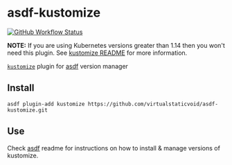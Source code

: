 # asdf-kustomize

[![GitHub Workflow Status](https://img.shields.io/github/workflow/status/virtualstaticvoid/asdf-kustomize/Main%20Workflow?style=flat-square)](https://github.com/virtualstaticvoid/asdf-kustomize/actions)

**NOTE:** If you are using Kubernetes versions greater than 1.14 then you won't need this plugin. See [kustomize README][note] for more information.

[`kustomize`][util] plugin for [asdf](https://github.com/asdf-vm/asdf) version manager

## Install

```
asdf plugin-add kustomize https://github.com/virtualstaticvoid/asdf-kustomize.git
```

## Use

Check [asdf](https://github.com/asdf-vm/asdf) readme for instructions on how to install & manage versions of kustomize.

[util]: https://github.com/kubernetes-sigs/kustomize
[note]: https://github.com/kubernetes-sigs/kustomize#kubectl-integration
